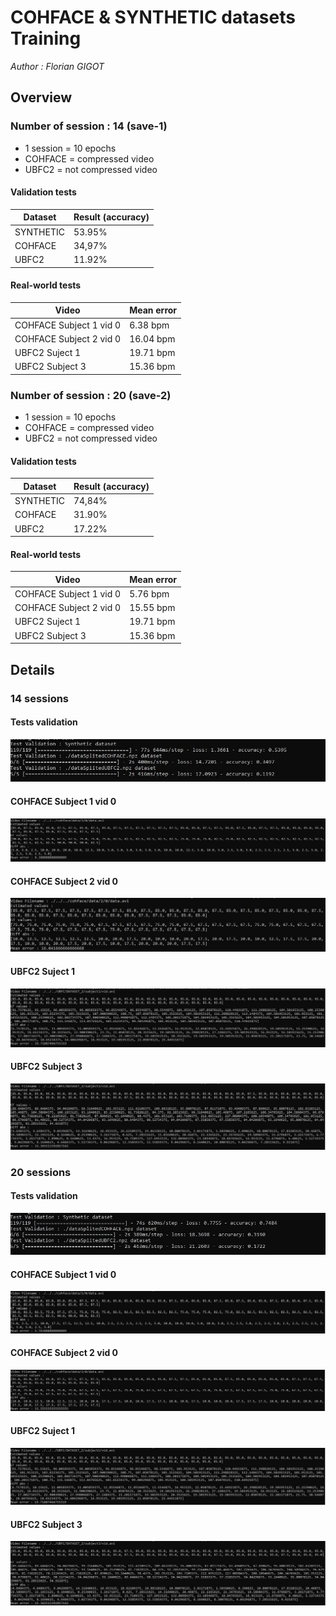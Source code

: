 # COHFACE & SYNTHETIC datasets Training

<em> Author : Florian GIGOT </em>

## Overview

### Number of session : 14 (save-1)

- 1 session  = 10 epochs
- COHFACE = compressed video
- UBFC2 = not compressed video

#### Validation tests
<table>
    <thead>
        <th>Dataset</th>
        <th>Result (accuracy)</th>
    </thead>
    <tbody>
        <tr>
            <td>SYNTHETIC</td>
            <td>53.95%</td>
        </tr>
        <tr>
            <td>COHFACE</td>
            <td>34,97%</td>
        </tr>
        <tr>
            <td>UBFC2</td>
            <td>11.92%</td>
        </tr>
    </tbody>
</table>

#### Real-world tests

<table>
    <thead>
        <th>Video</th>
        <th>Mean error </th>
    </thead>
    <tbody>
        <tr>
            <td>COHFACE Subject 1 vid 0</td>
            <td>6.38 bpm</td>
        </tr>
        <tr>
            <td>COHFACE Subject 2 vid 0</td>
            <td>16.04 bpm</td>
        </tr>
        <tr>
            <td>UBFC2 Suject 1</td>
            <td>19.71 bpm</td>
        </tr>
        <tr>
            <td>UBFC2 Subject 3</td>
            <td>15.36 bpm</td>
        </tr>
    </tbody>
</table>

### Number of session : 20 (save-2)

- 1 session  = 10 epochs
- COHFACE = compressed video
- UBFC2 = not compressed video

#### Validation tests
<table>
    <thead>
        <th>Dataset</th>
        <th>Result (accuracy)</th>
    </thead>
    <tbody>
        <tr>
            <td>SYNTHETIC</td>
            <td>74,84%</td>
        </tr>
        <tr>
            <td>COHFACE</td>
            <td>31.90%</td>
        </tr>
        <tr>
            <td>UBFC2</td>
            <td>17.22%</td>
        </tr>
    </tbody>
</table>


#### Real-world tests

<table>
    <thead>
        <th>Video</th>
        <th>Mean error </th>
    </thead>
    <tbody>
        <tr>
            <td>COHFACE Subject 1 vid 0</td>
            <td>5.76 bpm</td>
        </tr>
        <tr>
            <td>COHFACE Subject 2 vid 0</td>
            <td>15.55 bpm</td>
        </tr>
        <tr>
            <td>UBFC2 Suject 1</td>
            <td>19.71 bpm</td>
        </tr>
        <tr>
            <td>UBFC2 Subject 3</td>
            <td>15.36 bpm</td>
        </tr>
    </tbody>
</table>


## Details

### 14 sessions

#### Tests validation
![Tests validation](./imgs/test_Validation-save1.JPG)
#### COHFACE Subject 1 vid 0
![COHFACE Subject 1 vid 0](./imgs/COHFACE-1-0-save1.JPG)
#### COHFACE Subject 2 vid 0
![COHFACE Subject 2 vid 0](./imgs/COHFACE-2-0-save1.JPG)
#### UBFC2 Suject 1
![UBFC2 Suject 1](./imgs/UBFC-1-save1.JPG)
#### UBFC2 Subject 3
![UBFC2 Subject 3](./imgs/UBFC-3-save1.JPG)

### 20 sessions

#### Tests validation
![Tests validation](./imgs/test_Validation-save2.JPG)
#### COHFACE Subject 1 vid 0
![COHFACE Subject 1 vid 0](./imgs/COHFACE-1-0-save2.JPG)
#### COHFACE Subject 2 vid 0
![COHFACE Subject 2 vid 0](./imgs/COHFACE-2-0-save2.JPG)
#### UBFC2 Suject 1
![UBFC2 Suject 1](./imgs/UBFC-1-save2.JPG)
#### UBFC2 Subject 3
![UBFC2 Subject 3](./imgs/UBFC-3-save2.JPG)